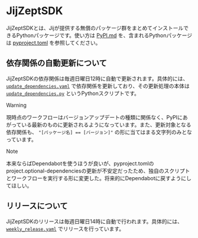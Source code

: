 # JijZeptSDK

JijZeptSDKとは、Jijが提供する無償のパッケージ群をまとめてインストールできるPythonパッケージです。使い方は [PyPI.md](PyPI.md) を、含まれるPythonパッケージは [pyproject.toml](pyproject.toml) を参照してください。

## 依存関係の自動更新について

JijZeptSDKの依存関係は毎週日曜日12時に自動で更新されます。具体的には、 [`update_dependencies.yaml`](.github/workflows/update_dependencies.yaml) で依存関係を更新しており、その更新処理の本体は [`update_dependencies.py`](update_dependencies.py) というPythonスクリプトです。

> [!WARNING]
> 現時点のワークフローはバージョンアップデートの種類に関係なく、PyPIにあがっている最新のものに更新されるようになっています。また、更新対象となる依存関係も、 `"[パッケージ名] == [バージョン]"` の形に当てはまる文字列のみとなっています。

> [!NOTE]
> 本来ならばDependabotを使うほうが良いが、pyproject.tomlのproject.optional-dependenciesの更新が不安定だったため、独自のスクリプトとワークフローを実行する形に変更した。将来的にDependabotに戻すようにしてほしい。

## リリースについて

JijZeptSDKのリリースは毎週日曜日14時に自動で行われます。具体的には、 [`weekly_release.yaml`](.github/workflows/weekly_release.yaml) でリリースを行っています。

